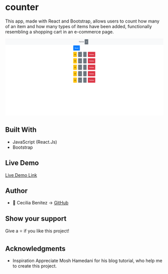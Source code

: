 # counter

This app, made with React and Bootstrap, allows users to count how many of an item and how many types of items have been added, functionally resembling a shopping cart in an e-commerce page.
  
![screenshot](./app_screenshot.png) 

## Built With
- JavaScript (React.Js)
- Bootstrap

## Live Demo

[Live Demo Link](https://ceci007.github.io/counter/)

## Author
- 👤 Cecilia Benitez -> [GitHub](https://github.com/Ceci007)

## Show your support
Give a ⭐️ if you like this project!

## Acknowledgments
- Inspiration
Appreciate Mosh Hamedani for his blog tutorial, who help me to create this project.
